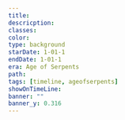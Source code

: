 ```yaml
---
title:
descricption:
classes:
color:
type: background
starDate: 1-01-1
endDate: 1-01-1
era: Age of Serpents
path:
tags: [timeline, ageofserpents]
showOnTimeLine:
banner: ""
banner_y: 0.316
---
```

